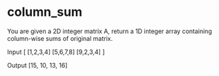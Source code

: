 # column_sum

You are given a 2D integer matrix A, return a 1D integer array containing column-wise sums of original matrix.

Input
[ [1,2,3,4]
  [5,6,7,8]
  [9,2,3,4] ]

Output
[15, 10, 13, 16]
